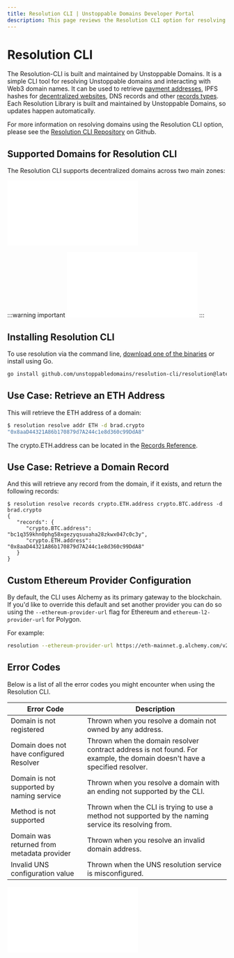 ```yaml
---
title: Resolution CLI | Unstoppable Domains Developer Portal
description: This page reviews the Resolution CLI option for resolving a domain. This option is fully supported and maintained by UD.
---
```


# Resolution CLI

The Resolution-CLI is built and maintained by Unstoppable Domains. It is a simple CLI tool for resolving Unstoppable domains and interacting with Web3 domain names. It can be used to retrieve [payment addresses](/crypto-payments/index.md), IPFS hashes for [decentralized websites](/d-websites/index.md), DNS records and other [records types](/developer-toolkit/reference/records-reference.md). Each Resolution Library is built and maintained by Unstoppable Domains, so updates happen automatically.

For more information on resolving domains using the Resolution CLI option, please see the [Resolution CLI Repository](https://github.com/unstoppabledomains/resolution-cli) on Github.

## Supported Domains for Resolution CLI

The Resolution CLI supports decentralized domains across two main zones:

<embed src="/snippets/_supported-domain-endings.md" />

:::warning important
<embed src="/snippets/_new_tld_warning.md" />
:::

## Installing Resolution CLI

To use resolution via the command line, [download one of the binaries](https://github.com/unstoppabledomains/resolution-cli/releases) or install using Go.

```bash
go install github.com/unstoppabledomains/resolution-cli/resolution@latest
```

## Use Case: Retrieve an ETH Address

This will retrieve the ETH address of a domain:

```bash
$ resolution resolve addr ETH -d brad.crypto
"0x8aaD44321A86b170879d7A244c1e8d360c99DdA8"
```

The crypto.ETH.address can be located in the [Records Reference](/developer-toolkit/reference/records-reference.md).

## Use Case: Retrieve a Domain Record

And this will retrieve any record from the domain, if it exists, and return the following records:

```shell
$ resolution resolve records crypto.ETH.address crypto.BTC.address -d brad.crypto
{
   "records": {
      "crypto.BTC.address": "bc1q359khn0phg58xgezyqsuuaha28zkwx047c0c3y",
      "crypto.ETH.address": "0x8aaD44321A86b170879d7A244c1e8d360c99DdA8"
   }
}
```

## Custom Ethereum Provider Configuration

By default, the CLI uses Alchemy as its primary gateway to the blockchain. If you'd like to override this default and set another provider you can do so using the `--ethereum-provider-url` flag for Ethereum and `ethereum-l2-provider-url` for Polygon.

For example:

```bash
resolution --ethereum-provider-url https://eth-mainnet.g.alchemy.com/v2/{API_KEY} -d udtestdev-usdt.crypto
```

## Error Codes

Below is a list of all the error codes you might encounter when using the Resolution CLI.

| Error Code | Description |
|---|---|
| Domain is not registered | Thrown when you resolve a domain not owned by any address. |
| Domain does not have configured Resolver | Thrown when the domain resolver contract address is not found. For example, the domain doesn't have a specified resolver. |
| Domain is not supported by naming service | Thrown when you resolve a domain with an ending not supported by the CLI. |
| Method is not supported | Thrown when the CLI is trying to use a method not supported by the naming service its resolving from. |
| Domain was returned from metadata provider | Thrown when you resolve an invalid domain address. |
| Invalid UNS configuration value | Thrown when the UNS resolution service is misconfigured. |

<embed src="/snippets/_discord.md" />
